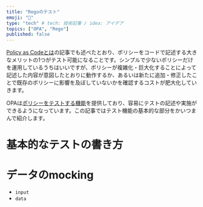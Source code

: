 ```yaml
---
title: "Regoのテスト"
emoji: "🦁"
type: "tech" # tech: 技術記事 / idea: アイデア
topics: ["OPA", "Rego"]
published: false
---
```


[Policy as Codeとは]()の記事でも述べたとおり、ポリシーをコードで記述する大きなメリットの1つがテスト可能になることです。シンプルで少ないポリシーだけを運用しているうちはいいですが、ポリシーが複雑化・巨大化することによって記述した内容が意図したとおりに動作するか、あるいは新たに追加・修正したことで既存のポリシーに影響を及ぼしていないかを確認するコストが肥大化していきます。

OPAは[ポリシーをテストする機能](https://www.openpolicyagent.org/docs/latest/policy-testing/)を提供しており、容易にテストの記述や実施ができるようになっています。この記事ではテスト機能の基本的な部分をかいつまんで紹介します。

# 基本的なテストの書き方

# データのmocking

- `input`
- `data`



